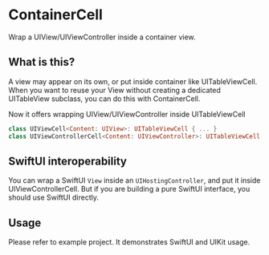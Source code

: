 # ContainerCell

Wrap a UIView/UIViewController inside a container view.

## What is this?

A view may appear on its own, or put inside container like UITableViewCell. When you want to reuse your View without creating a dedicated UITableView subclass, you can do this with ContainerCell.

Now it offers wrapping UIView/UIViewController inside UITableViewCell

``` Swift
class UIViewCell<Content: UIView>: UITableViewCell { ... }
class UIViewControllerCell<Content: UIViewController>: UITableViewCell { ... }
```

## SwiftUI interoperability

You can wrap a SwiftUI `View` inside an `UIHostingController`, and put it inside UIViewControllerCell. But if you are building a pure SwiftUI interface, you should use SwiftUI directly.

## Usage

Please refer to example project. It demonstrates SwiftUI and UIKit usage.
